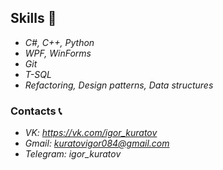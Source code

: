 ## Skills 🧠
 - *C#, C++, Python*
 - *WPF, WinForms*
 - *Git*
 - *T-SQL*
 - *Refactoring, Design patterns, Data structures*

### Contacts 📞
 - *VK: https://vk.com/igor_kuratov*
 - *Gmail: kuratovigor084@gmail.com*
 - *Telegram: igor_kuratov*
